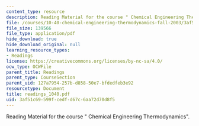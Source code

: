 ```yaml
---
content_type: resource
description: Reading Material for the course " Chemical Engineering Thermodynamics".
file: /courses/10-40-chemical-engineering-thermodynamics-fall-2003/3af51c69599fcedfd67c6aa72d70d8f5_readings_1040.pdf
file_size: 139566
file_type: application/pdf
hide_download: true
hide_download_original: null
learning_resource_types:
- Readings
license: https://creativecommons.org/licenses/by-nc-sa/4.0/
ocw_type: OCWFile
parent_title: Readings
parent_type: CourseSection
parent_uid: 127a7954-257b-d858-50e7-bfdedfeb3e92
resourcetype: Document
title: readings_1040.pdf
uid: 3af51c69-599f-cedf-d67c-6aa72d70d8f5
---
```

Reading Material for the course " Chemical Engineering Thermodynamics".